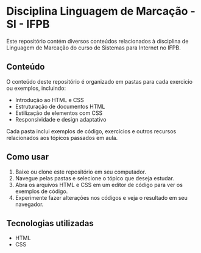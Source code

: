 # Disciplina Linguagem de Marcação - SI - IFPB

Este repositório contém diversos conteúdos relacionados à disciplina de Linguagem de Marcação do curso de Sistemas para Internet no IFPB.

## Conteúdo

O conteúdo deste repositório é organizado em pastas para cada exercicio ou exemplos, incluindo:

- Introdução ao HTML e CSS
- Estruturação de documentos HTML
- Estilização de elementos com CSS
- Responsividade e design adaptativo

Cada pasta inclui exemplos de código, exercícios e outros recursos relacionados aos tópicos passados em aula.

## Como usar

1. Baixe ou clone este repositório em seu computador.
2. Navegue pelas pastas e selecione o tópico que deseja estudar.
3. Abra os arquivos HTML e CSS em um editor de código para ver os exemplos de código.
4. Experimente fazer alterações nos códigos e veja o resultado em seu navegador.

## Tecnologias utilizadas

- HTML
- CSS
